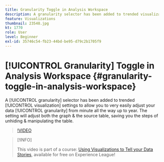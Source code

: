 ```yaml
---
title: Granularity Toggle in Analysis Workspace
description: A granularity selector has been added to trended visualization settings to allow you to very easily adjust your data granularity from minute all the way up to year. The setting will adjust both the graph and the source table, saving you the steps of unhiding and manipulating the table.
feature: Visualizations
thumbnail: 23548.jpg
kt: 1770
role: User
level: Beginner
exl-id: 35746c54-fb23-44bd-be95-d79c2b1705f9
---
```

# [!UICONTROL Granularity] Toggle in Analysis Workspace {#granularity-toggle-in-analysis-workspace}

A [!UICONTROL granularity] selector has been added to trended [!UICONTROL visualization] settings to allow you to very easily adjust your data [!UICONTROL granularity] from minute all the way up to year. The setting will adjust both the graph & the source table, saving you the steps of unhiding & manipulating the table.

>[!VIDEO](https://video.tv.adobe.com/v/23548/?quality=12)

>[!INFO]
>
> This video is part of a course: [Using Visualizations to Tell your Data Stories](https://experienceleague.adobe.com/?recommended=Analytics-U-1-2021.1.visualizations), available for free on Experience League!
